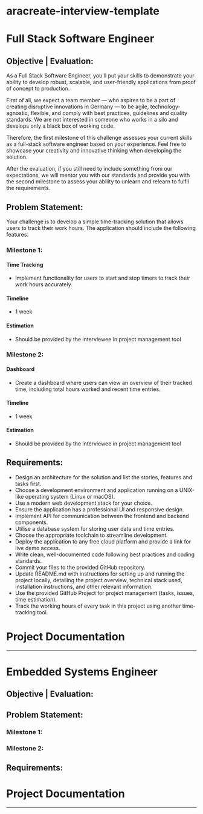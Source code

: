 # aracreate-interview-template

# Full Stack Software Engineer
## Objective | Evaluation:
As a Full Stack Software Engineer, you'll put your skills to demonstrate your ability to develop robust, scalable, and user-friendly applications from proof of concept to production. 

First of all, we expect a team member — who aspires to be a part of creating disruptive innovations in Germany — to be agile, technology-agnostic, flexible, and comply with best practices, guidelines and quality standards. We are not interested in someone who works in a silo and develops only a black box of working code.

Therefore, the first milestone of this challenge assesses your current skills as a full-stack software engineer based on your experience. Feel free to showcase your creativity and innovative thinking when developing the solution. 

After the evaluation, if you still need to include something from our expectations, we will mentor you with our standards and provide you with the second milestone to assess your ability to unlearn and relearn to fulfil the requirements.


## Problem Statement:
Your challenge is to develop a simple time-tracking solution that allows users to track their work hours. The application should include the following features:

### Milestone 1:
#### Time Tracking
- Implement functionality for users to start and stop timers to track their work hours accurately.
#### Timeline
- 1 week
#### Estimation
- Should be provided by the interviewee in project management tool

### Milestone 2:
#### Dashboard
- Create a dashboard where users can view an overview of their tracked time, including total hours worked and recent time entries.
#### Timeline
- 1 week
#### Estimation
- Should be provided by the interviewee in project management tool

## Requirements:
- Design an architecture for the solution and list the stories, features and tasks first.
- Choose a development environment and application running on a UNIX-like operating system (Linux or macOS).
- Use a modern web development stack for your choice.
- Ensure the application has a professional UI and responsive design.
- Implement API for communication between the frontend and backend components.
- Utilise a database system for storing user data and time entries.
- Choose the appropriate toolchain to streamline development.
- Deploy the application to any free cloud platform and provide a link for live demo access.
- Write clean, well-documented code following best practices and coding standards.
- Commit your files to the provided GitHub repository.
- Update README.md with instructions for setting up and running the project locally, detailing the project overview, technical stack used, installation instructions, and other relevant information.
- Use the provided GitHub Project for project management (tasks, issues, time estimation).
- Track the working hours of every task in this project using another time-tracking tool.

# Project Documentation
---

# Embedded Systems Engineer
## Objective | Evaluation:
## Problem Statement:
### Milestone 1:
### Milestone 2:
## Requirements:
# Project Documentation
---